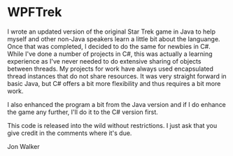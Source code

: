 # WPFTrek
I wrote an updated version of the original Star Trek game in Java to help myself and other non-Java speakers learn 
a little bit about the languange.  Once that was completed, I decided to do the same for newbies in C#.  While I've
done a number of projects in C#, this was actually a learning experience as I've never needed to do extensive 
sharing of objects between threads.  My projects for work have always used encapsulated thread instances that do 
not share resources.  It was very straight forward in basic Java, but C# offers a bit more flexibility and thus
requires a bit more work.

I also enhanced the program a bit from the Java version and if I do enhance the game any further, I'll do it to the
C# version first.

This code is released into the wild without restrictions.  I just ask that you give credit in the comments where it's due.

Jon Walker
